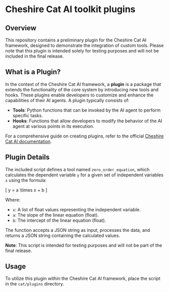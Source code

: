 # Cheshire Cat AI toolkit plugins

## Overview

This repository contains a preliminary plugin for the Cheshire Cat AI framework, designed to demonstrate the integration of custom tools. Please note that this plugin is intended solely for testing purposes and will not be included in the final release.

## What is a Plugin?

In the context of the Cheshire Cat AI framework, a **plugin** is a package that extends the functionality of the core system by introducing new tools and hooks. These plugins enable developers to customize and enhance the capabilities of their AI agents. A plugin typically consists of:

- **Tools**: Python functions that can be invoked by the AI agent to perform specific tasks.
- **Hooks**: Functions that allow developers to modify the behavior of the AI agent at various points in its execution.

For a comprehensive guide on creating plugins, refer to the official [Cheshire Cat AI documentation](https://cheshire-cat-ai.github.io/docs/plugins/plugins/).

## Plugin Details

The included script defines a tool named `zero_order_equation`, which calculates the dependent variable `y` for a given set of independent variables `x` using the formula:

\[ y = a \times x + b \]

Where:
- `x`: A list of float values representing the independent variable.
- `a`: The slope of the linear equation (float).
- `b`: The intercept of the linear equation (float).

The function accepts a JSON string as input, processes the data, and returns a JSON string containing the calculated values.

**Note**: This script is intended for testing purposes and will not be part of the final release.

## Usage

To utilize this plugin within the Cheshire Cat AI framework, place the script in the `cat/plugins` directory.
